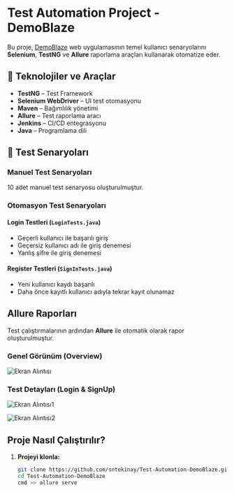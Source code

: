 #  Test Automation Project - DemoBlaze

Bu proje, [DemoBlaze](https://www.demoblaze.com/) web uygulamasının temel kullanıcı senaryolarını **Selenium**, **TestNG** ve **Allure** raporlama araçları kullanarak otomatize eder.

## 🔧 Teknolojiler ve Araçlar

-  **TestNG** – Test Framework
-  **Selenium WebDriver** – UI test otomasyonu
-  **Maven** – Bağımlılık yönetimi
-  **Allure** – Test raporlama aracı
-  **Jenkins** – CI/CD entegrasyonu
-  **Java** – Programlama dili

## 🧪 Test Senaryoları
### Manuel Test Senaryoları
10 adet manuel test senaryosu oluşturulmuştur.
### Otomasyon Test Senaryoları 
####  Login Testleri (`LoginTests.java`)
- Geçerli kullanıcı ile başarılı giriş
- Geçersiz kullanıcı adı ile giriş denemesi
- Yanlış şifre ile giriş denemesi

####  Register Testleri (`SignInTests.java`)
- Yeni kullanıcı kaydı başarılı
- Daha önce kayıtlı kullanıcı adıyla tekrar kayıt olunamaz

##  Allure Raporları

Test çalıştırmalarının ardından **Allure** ile otomatik olarak rapor oluşturulmuştur.

### Genel Görünüm (Overview)
![Ekran Alıntısı](https://github.com/user-attachments/assets/efc8a53b-edf0-44e9-bbc2-fe9767c1eeb5)

### Test Detayları (Login & SignUp)

![Ekran Alıntısı1](https://github.com/user-attachments/assets/8ae4f8e7-e96f-4df2-bef4-030ff8c14b1c)

![Ekran Alıntısı2](https://github.com/user-attachments/assets/2cf70da1-c4f9-4d7e-b50d-70f904533784)


##  Proje Nasıl Çalıştırılır?

1. **Projeyi klonla:**
   ```bash
   git clone https://github.com/sntekinay/Test-Automation-DemoBlaze.git
   cd Test-Automation-DemoBlaze
   cmd >> allure serve
